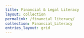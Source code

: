 ```yaml
---
title: Financial & Legal Literacy
layout: collection
permalink: /financial_literacy/
collection: Financial_Literacy
entries_layout: grid
---
```


